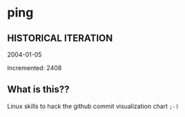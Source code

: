 # ping

## HISTORICAL ITERATION
2004-01-05

Incremented: 2408

## What is this?? 
Linux skills to hack the github commit visualization chart `;-)`
